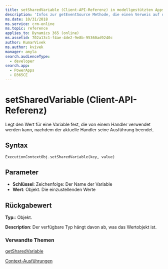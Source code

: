 ```yaml
---
title: setSharedVariable (Client-API-Referenz) in modellgestützten Apps | MicrosoftDocs
description: 'Infos zur getEventSource Methode, die einen Verweis auf das Formular oder ein Element auf dem Formular zurückgibt, je nachdem, von wo die Methode aufgerufen wurde.'
ms.date: 10/31/2018
ms.service: crm-online
ms.topic: reference
applies_to: Dynamics 365 (online)
ms.assetid: 702a13c1-f4ae-4de2-9e8b-95360ad9240c
author: KumarVivek
ms.author: kvivek
manager: amyla
search.audienceType:
  - developer
search.app:
  - PowerApps
  - D365CE
---
```

# <a name="setsharedvariable-client-api-reference"></a>setSharedVariable (Client-API-Referenz)



Legt den Wert für eine Variable fest, die von einem Handler verwendet werden kann, nachdem der aktuelle Handler seine Ausführung beendet.

## <a name="syntax"></a>Syntax

`ExecutionContextObj.setSharedVariable(key, value)`

## <a name="parameters"></a>Parameter

- **Schlüssel**: Zeichenfolge: Der Name der Variable
- **Wert**: Objekt. Die einzustellenden Werte



## <a name="return-value"></a>Rückgabewert

**Typ:**: Objekt.

**Description**: Der verfügbare Typ hängt davon ab, was das Wertobjekt ist.

### <a name="related-topics"></a>Verwandte Themen
[getSharedVariable](getSharedVariable.md)

[Context-Ausführungen](../execution-context.md)





